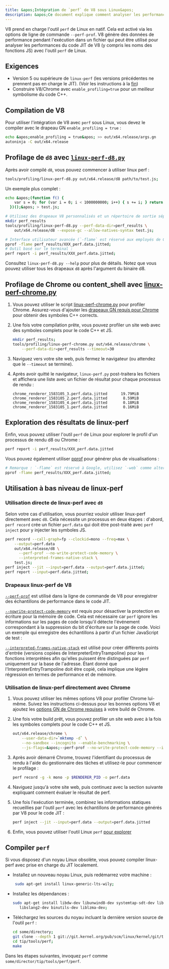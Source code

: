 ```yaml
---
title: &apos;Intégration de `perf` de V8 sous Linux&apos;
description: &apos;Ce document explique comment analyser les performances du code JIT de V8 avec l&apos;outil `perf` de Linux.&apos;
---
```

V8 prend en charge l&apos;outil `perf` de Linux en natif. Cela est activé via les options de ligne de commande `--perf-prof`.
V8 génère des données de performance pendant l&apos;exécution dans un fichier qui peut être utilisé pour analyser les performances du code JIT de V8 (y compris les noms des fonctions JS) avec l&apos;outil `perf` de Linux.

## Exigences

- Version 5 ou supérieure de `linux-perf` (les versions précédentes ne prennent pas en charge le JIT). (Voir les instructions à la [fin](#build-perf))
- Construire V8/Chrome avec `enable_profiling=true` pour un meilleur symbolisme du code C++.

## Compilation de V8

Pour utiliser l&apos;intégration de V8 avec `perf` sous Linux, vous devez le compiler avec le drapeau GN `enable_profiling = true` :

```bash
echo &apos;enable_profiling = true&apos; >> out/x64.release/args.gn
autoninja -C out/x64.release
```

## Profilage de `d8` avec [`linux-perf-d8.py`](https://source.chromium.org/search?q=linux-perf-d8.py)

Après avoir compilé `d8`, vous pouvez commencer à utiliser linux perf :

```bash
tools/profiling/linux-perf-d8.py out/x64.release/d8 path/to/test.js;
```

Un exemple plus complet :

```bash
echo &apos;(function f() {
    var s = 0; for (var i = 0; i < 1000000000; i++) { s += i; } return s;
  })();&apos; > test.js;

# Utilisez des drapeaux V8 personnalisés et un répertoire de sortie séparé pour moins d'encombrement :
mkdir perf_results
tools/profiling/linux-perf-d8.py --perf-data-dir=perf_results \
    out/x64.release/d8 --expose-gc --allow-natives-syntax test.js;

# Interface utilisateur avancée (`-flame` est réservé aux employés de Google, utilisez `-web` comme alternative publique) :
pprof -flame perf_results/XXX_perf.data.jitted;
# Outil basé sur le terminal :
perf report -i perf_results/XXX_perf.data.jitted;
```

Consultez `linux-perf-d8.py --help` pour plus de détails. Notez que vous pouvez utiliser tous les drapeaux `d8` après l&apos;argument du binaire d8.


## Profilage de Chrome ou content_shell avec [linux-perf-chrome.py](https://source.chromium.org/search?q=linux-perf-chrome.py)

1. Vous pouvez utiliser le script [linux-perf-chrome.py](https://source.chromium.org/search?q=linux-perf-chrome.py) pour profiler Chrome. Assurez-vous d&apos;ajouter les [drapeaux GN requis pour Chrome](https://chromium.googlesource.com/chromium/src/+/master/docs/profiling.md#General-checkout-setup) pour obtenir des symboles C++ corrects.

1. Une fois votre compilation prête, vous pouvez profiler un site web avec des symboles complets pour le code C++ et JS.

    ```bash
    mkdir perf_results;
    tools/profiling/linux-perf-chrome.py out/x64.release/chrome \
        --perf-data-dir=perf_results --timeout=30
    ```

1. Naviguez vers votre site web, puis fermez le navigateur (ou attendez que le `--timeout` se termine).
1. Après avoir quitté le navigateur, `linux-perf.py` post-traitera les fichiers et affichera une liste avec un fichier de résultat pour chaque processus de rendu :

   ```
   chrome_renderer_1583105_3.perf.data.jitted      19.79MiB
   chrome_renderer_1583105_2.perf.data.jitted       8.59MiB
   chrome_renderer_1583105_4.perf.data.jitted       0.18MiB
   chrome_renderer_1583105_1.perf.data.jitted       0.16MiB
   ```

## Exploration des résultats de linux-perf

Enfin, vous pouvez utiliser l&apos;outil `perf` de Linux pour explorer le profil d&apos;un processus de rendu d8 ou Chrome :

```bash
perf report -i perf_results/XXX_perf.data.jitted
```

Vous pouvez également utiliser [pprof](https://github.com/google/pprof) pour générer plus de visualisations :

```bash
# Remarque : `-flame` est réservé à Google, utilisez `-web` comme alternative publique :
pprof -flame perf_results/XXX_perf.data.jitted;
```

## Utilisation à bas niveau de linux-perf

### Utilisation directe de linux-perf avec `d8`

Selon votre cas d&apos;utilisation, vous pourriez vouloir utiliser linux-perf directement avec `d8`.
Cela nécessite un processus en deux étapes : d&apos;abord, `perf record` crée un fichier `perf.data` qui doit être post-traité avec `perf inject` pour y injecter les symboles JS.

``` bash
perf record --call-graph=fp --clockid=mono --freq=max \
    --output=perf.data
    out/x64.release/d8 \
      --perf-prof --no-write-protect-code-memory \
      --interpreted-frames-native-stack \
    test.js;
perf inject --jit --input=perf.data --output=perf.data.jitted;
perf report --input=perf.data.jitted;
```

### Drapeaux linux-perf de V8

[`--perf-prof`](https://source.chromium.org/search?q=FLAG_perf_prof) est utilisé dans la ligne de commande de V8 pour enregistrer des échantillons de performance dans le code JIT.

[`--nowrite-protect-code-memory`](https://source.chromium.org/search?q=FLAG_nowrite_protect_code_memory) est requis pour désactiver la protection en écriture pour la mémoire de code. Cela est nécessaire car `perf` ignore les informations sur les pages de code lorsqu&apos;il détecte l&apos;événement correspondant à la suppression du bit d&apos;écriture sur la page de code. Voici un exemple qui enregistre des échantillons à partir d&apos;un fichier JavaScript de test :

[`--interpreted-frames-native-stack`](https://source.chromium.org/search?q=FLAG_interpreted_frames_native_stack) est utilisé pour créer différents points d'entrée (versions copiées de InterpreterEntryTrampoline) pour les fonctions interprétées afin qu'elles puissent être distinguées par `perf` uniquement sur la base de l'adresse. Étant donné que l'InterpreterEntryTrampoline doit être copié, cela implique une légère régression en termes de performance et de mémoire.


### Utilisation de linux-perf directement avec Chrome

1. Vous pouvez utiliser les mêmes options V8 pour profiler Chrome lui-même. Suivez les instructions ci-dessus pour les bonnes options V8 et ajoutez les [options GN de Chrome requises](https://chromium.googlesource.com/chromium/src/+/master/docs/profiling.md#General-checkout-setup) à votre build de Chrome.

1. Une fois votre build prêt, vous pouvez profiler un site web avec à la fois les symboles complets pour le code C++ et JS.

    ```bash
    out/x64.release/chrome \
        --user-data-dir=`mktemp -d` \
        --no-sandbox --incognito --enable-benchmarking \
        --js-flags=&apos;--perf-prof --no-write-protect-code-memory --interpreted-frames-native-stack&apos;
    ```

1. Après avoir démarré Chrome, trouvez l'identifiant du processus de rendu à l'aide du gestionnaire des tâches et utilisez-le pour commencer le profilage :

    ```bash
    perf record -g -k mono -p $RENDERER_PID -o perf.data
    ```

1. Naviguez jusqu'à votre site web, puis continuez avec la section suivante expliquant comment évaluer le résultat de perf.

1. Une fois l'exécution terminée, combinez les informations statiques recueillies par l'outil `perf` avec les échantillons de performance générés par V8 pour le code JIT :

   ```bash
   perf inject --jit --input=perf.data --output=perf.data.jitted
   ```

1. Enfin, vous pouvez utiliser l'outil Linux `perf` [pour explorer](#Explore-linux-perf-results)

## Compiler `perf`

Si vous disposez d'un noyau Linux obsolète, vous pouvez compiler linux-perf avec prise en charge du JIT localement.

- Installez un nouveau noyau Linux, puis redémarrez votre machine :

  ```bash
   sudo apt-get install linux-generic-lts-wily;
  ```

- Installez les dépendances :

  ```bash
  sudo apt-get install libdw-dev libunwind8-dev systemtap-sdt-dev libaudit-dev \
     libslang2-dev binutils-dev liblzma-dev;
  ```

- Téléchargez les sources du noyau incluant la dernière version source de l'outil `perf` :

  ```bash
  cd some/directory;
  git clone --depth 1 git://git.kernel.org/pub/scm/linux/kernel/git/tip/tip.git;
  cd tip/tools/perf;
  make
  ```

Dans les étapes suivantes, invoquez `perf` comme `some/director/tip/tools/perf/perf`.
